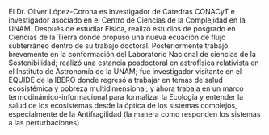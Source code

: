 El Dr. Oliver López-Corona es investigador de Cátedras CONACyT e investigador asociado en el Centro de Ciencias de la Complejidad en la UNAM. Después de estudiar Física, realizó estudios de posgrado en Ciencias de la Tierra donde propuso una nueva ecuación de flujo subterráneo dentro de su trabajo doctoral. Posteriormente trabajó brevemente en la conformación del Laboratorio Nacional de ciencias de la Sostenibilidad; realizó una estancia posdoctoral en astrofísica relativista en el Instituto de Astronomía de la UNAM; fue investigador visitante en el EQUIDE de la IBERO donde regresó a trabajar en temas de salud ecosistémica y pobreza multidimensional; y ahora trabaja en un marco termodinámico-informacional para formalizar la Ecología y entender la salud de los ecosistemas desde la óptica de los sistemas complejos, especialmente de la Antifragilidad (la manera como responden los sistemas a las perturbaciones)

